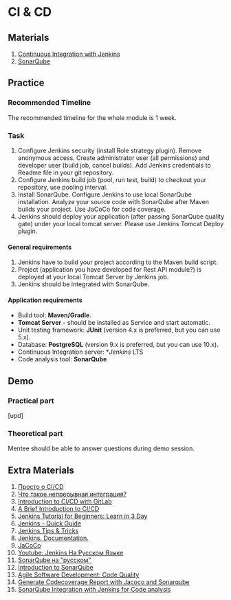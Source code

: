 # CI & CD

## Materials

1. [Continuous Integration with Jenkins](https://courses.epam.com/courses/course-v1:EPAM+CIJ+0819/about)
2. [SonarQube](https://learn.epam.com/detailsPage?id=1ba43583-1c71-4545-8233-a4620807dce6)

## Practice

### Recommended Timeline
The recommended timeline for the whole module is 1 week.

### Task

1. Configure Jenkins security (install Role strategy plugin). Remove anonymous access. Create administrator user (all permissions) and developer user (build job, cancel builds). Add Jenkins credentials to Readme file in your git repository.
2. Configure Jenkins build job (pool, run test, build) to checkout your repository, use pooling interval.
3. Install SonarQube. Configure Jenkins to use local SonarQube installation. Analyze your source code with SonarQube after Maven builds your project. Use JaCoCo for code coverage.
4. Jenkins should deploy your application (after passing SonarQube quality gate) under your local tomcat server. Please use Jenkins Tomcat Deploy plugin.

#### General requirements

1. Jenkins have to build your project according to the Maven build script.
2. Project (application you have developed for Rest API module?) is deployed at your local Tomcat Server by Jenkins job.
3. Jenkins should be integrated with SonarQube.

#### Application requirements

- Build tool: **Maven/Gradle**.
- **Tomcat Server** - should be installed as Service and start automatic.
- Unit testing framework: **JUnit** (version 4.x is preferred, but you can use 5.x).
- Database: **PostgreSQL** (version 9.x is preferred, but you can use 10.x).
- Continuous Integration server: **Jenkins* LTS
- Code analysis tool: **SonarQube**

## Demo
### Practical part

[upd]

### Theoretical part

Mentee should be able to answer questions during demo session.

## Extra Materials

1. [Просто о CI/CD](https://www.youtube.com/watch?v=7S1ndRRht6M)
2. [Что такое непрерывная интеграция?](https://aws.amazon.com/ru/devops/continuous-integration/)
3. [Introduction to CI/CD with GitLab](https://docs.gitlab.com/ee/ci/introduction/#introduction-to-cicd-methodologies)
4. [A Brief Introduction to CI/CD](https://dzone.com/articles/the-complete-introduction-to-cicd-1)
5. [Jenkins Tutorial for Beginners: Learn in 3 Day](https://www.guru99.com/jenkins-tutorial.html)
6. [Jenkins - Quick Guide](https://www.tutorialspoint.com/jenkins/jenkins_quick_guide.htm)
7. [Jenkins Tips & Tricks](https://automationstepbystep.com/jenkins-tips-tricks/)
8. [Jenkins. Documentation.](https://www.jenkins.io/doc/tutorials/)
9. [JaCoCo](https://plugins.jenkins.io/jacoco/)
10. [Youtube: Jenkins На Русском Языке](https://www.youtube.com/watch?v=cyb10iplv7U&list=PLg5SS_4L6LYvQbMrSuOjTL1HOiDhUE_5a)
11. [SonarQube на "русском"](https://sonar-russian.silverbulleters.org/)
12. [Introduction to SonarQube](https://learn.epam.com/detailsPage?id=1ba43583-1c71-4545-8233-a4620807dce6)
13. [Agile Software Development: Code Quality](https://medium.com/backend-habit/generate-codecoverage-report-with-jacoco-and-sonarqube-ed15c4045885)
14. [Generate Codecoverage Report with Jacoco and Sonarqube](https://medium.com/backend-habit/generate-codecoverage-report-with-jacoco-and-sonarqube-ed15c4045885)
15. [SonarQube Integration with Jenkins for Code analysis](https://www.youtube.com/watch?v=jh7utASgKj4&list=PL6Q8rpu0AhEVFkU0JM6i935Q5LM8LSG-n)